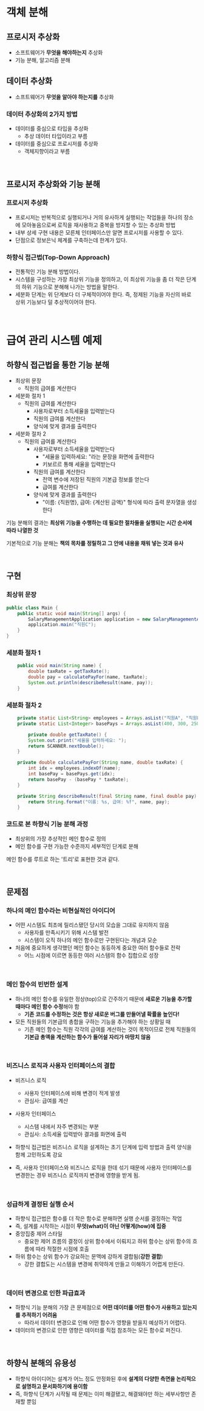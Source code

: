# 객체 분해

## 프로시저 추상화

- 소프트웨어가 **무엇을 해야하는지** 추상화
- 기능 분해, 알고리즘 분해

## 데이터 추상화

- 소프트웨어가 **무엇을 알아야 하는지를** 추상화

### 데이터 추상화의 2가지 방법

- 데이터를 중심으로 타입을 추상화
  - 추상 데이터 타입이라고 부름
- 데이터를 중심으로 프로시저를 추상화
  - 객체지향이라고 부름

</br >

## 프로시저 추상화와 기능 분해

### 프로시저 추상화

- 프로시저는 반복적으로 실행되거나 거의 유사하게 실행되는 작업들을 하나의 장소에 모아놓음으로써 로직을 재사용하고 중복을 방지할 수 있는 추상화 방법
- 내부 상세 구현 내용은 모른체 인터페이스만 알면 프로시저를 사용할 수 있다.
- 단점으로 정보은닉 체계를 구축하는데 한계가 있다.

### 하향식 접근법(Top-Down Approach)

- 전통적인 기능 분해 방법이다.
- 시스템을 구성하는 가장 최상위 기능을 정의하고, 이 최상위 기능을 좀 더 작은 단계의 하위 기능으로 분해해 나가는 방법을 말한다.
- 세분화 단계는 위 단계보다 더 구체적이어야 한다. 즉, 정제된 기능을 자신의 바로 상위 기능보다 덜 추상적이어야 한다.

</br >

# 급여 관리 시스템 예제

## 하향식 접근법을 통한 기능 분해

- 최상위 문장
  - 직원의 급여를 계산한다
- 세분화 절차 1
  - 직원의 급여를 계산한다
    - 사용자로부터 소득세율을 입력받는다
    - 직원의 급여를 계산한다
    - 양식에 맞게 결과를 출력한다
- 세분화 절차 2
  - 직원의 급여를 계산한다
    - 사용자로부터 소득세율을 입력받는다
      - "세율을 입력하세요: "라는 문장을 화면에 출력한다
      - 키보르르 통해 세율을 입력받는다
    - 직원의 급여를 계산한다
      - 전역 변수에 저장된 직원의 기본급 정보를 얻는다
      - 급여를 계산한다
    - 양식에 맞게 결과를 출력한다
      - "이름: {직원명}, 급여: {계산된 금액}" 형식에 따라 출력 문자열을 생성한다

기능 분해의 결과는 **최상위 기능을 수행하는 데 필요한 절차들을 실행되는 시간 순서에 따라 나열한 것**

기본적으로 기능 분해는 **책의 목차를 정릴하고 그 안에 내용을 채워 넣는 것과 유사**

</br >

## 구현

### 최상위 문장

~~~java
public class Main {
    public static void main(String[] args) {
        SalaryManagementApplication application = new SalaryManagementApplication();
        application.main("직원C");
    }
}
~~~

### 세분화 절차 1

~~~java
    public void main(String name) {
        double taxRate = getTaxRate();
        double pay = calculatePayFor(name, taxRate);
        System.out.println(describeResult(name, pay));
    }
~~~

### 세분화 절차 2

~~~java
    private static List<String> employees = Arrays.asList("직원A", "직원B", "직원C");
    private static List<Integer> basePays = Arrays.asList(400, 300, 250);    

		private double getTaxRate() {
        System.out.print("세율을 입력하세요: ");
        return SCANNER.nextDouble();
    }

    private double calculatePayFor(String name, double taxRate) {
        int idx = employees.indexOf(name);
        int basePay = basePays.get(idx);
        return basePay - (basePay * taxRate);
    }

    private String describeResult(final String name, final double pay) {
        return String.format("이름: %s, 급여: %f", name, pay);
    }
~~~

### 코드로 본 하향식 기능 분해 과정

- 최상위의 가장 추상적인 메인 함수로 정의
- 메인 함수를 구현 가능한 수준까지 세부적인 단계로 분해

메인 함수를 루트로 하는 '트리'로 표현한 것과 같다.

</br >

## 문제점

### 하나의 메인 함수라는 비현실적인 아이디어

- 어떤 시스템도 최초에 릴리스됐던 당시의 모습을 그대로 유지하지 않음
  - 사용자를 만족시키기 위해 시스템 발전
  - 시스템이 오직 하나의 메인 함수로만 구현된다는 개념과 모순
- 처음에 중요하게 생각했던 메인 함수는 동등하게 중요한 여러 함수들로 전락
  - 어느 시점에 이르면 동등한 여러 시스템의 함수 집합으로 성장

</br >

### 메인 함수의 빈번한 설계

- 하나의 메인 함수를 유일한 정상(top)으로 간주하기 때문에 **새로운 기능을 추가할 때마다 메인 함수 수정**해야 함
  - **기존 코드를 수정하는 것은 항상 새로운 버그를 만들어낼 확률을 높인다!**
- 모든 직원들의 기본급의 총합을 구하는 기능을 추가해야 하는 상황일 때
  - 기존 메인 함수는 직원 각각의 급여를 계산하는 것이 목적이므로 전체 직원들의 **기본급 총액을 계산하는 함수가 들어설 자리가 마땅치 않음**

</br >

### 비즈니스 로직과 사용자 인터페이스의 결합

- 비즈니스 로직
  - 사용자 인터페이스에 비해 변경이 적게 발생
  - 관심사: 급여를 계산
- 사용자 인터페이스
  - 시스템 내에서 자주 변경되는 부분
  - 관심사: 소득세율 입력받아 결과를 화면에 출력

- 하향식 접근법은 비즈니스 로직을 설계하는 초기 단계에 입력 방법과 출력 양식을 함께 고민하도록 강요
- 즉, 사용자 인터페이스와 비즈니스 로직을 한데 섞기 때문에 사용자 인터페이스를 변경한는 경우 비즈니스 로직까지 변경에 영향을 받게 됨.

</br >

### 성급하게 결정된 실행 순서

- 하향식 접근법은 함수를 더 작은 함수로 분해하면 실행 순서를 결정하는 작업
- 즉, 설계를 시작하는 시점이 **무엇(what)이 아닌 어떻게(how)에 집중**
- 중앙집중 제어 스타일
  - 중요한 제어 흐름의 결정이 상위 함수에서 이뤄지고 하위 함수는 상위 함수의 흐름에 따라 적절한 시점에 호출
- 하위 함수는 상위 함수가 강요하는 문맥에 강하게 결합됨(**강한 결합**)
  - 강한 결합도는 시스템을 변경에 취약하게 만들고 이해하기 어렵게 만든다.

</br >

### 데이터 변경으로 인한 파급효과

- 하향식 기능 분해의 가장 큰 문제점으로 **어떤 데이터를 어떤 함수가 사용하고 있는지를 추적하기 어려움**
  - 따라서 데이터 변경으로 인해 어떤 함수가 영향을 받을지 예상하기 어렵다.
- 데이터의 변경으로 인한 영향은 데이터를 직접 참조하는 모든 함수로 퍼진다.

</br >

## 하향식 분해의 유용성

- 하향식 아이디어는 설계가 어느 정도 안정화된 후에 **설계의 다양한 측면을 논리적으로 설명하고 문서화하기에 용이함**
- 즉, 하향식 단계가 시작될 때 문제는 이미 해결됐고, 해결돼야만 하는 세부사항만 존재할 뿐임

